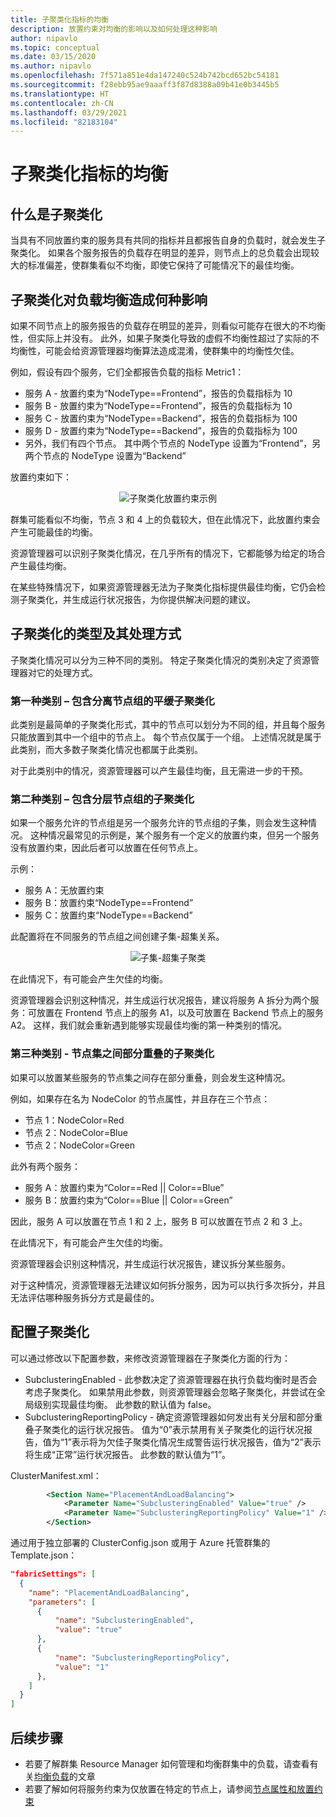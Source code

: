 ```yaml
---
title: 子聚类化指标的均衡
description: 放置约束对均衡的影响以及如何处理这种影响
author: nipavlo
ms.topic: conceptual
ms.date: 03/15/2020
ms.author: nipavlo
ms.openlocfilehash: 7f571a851e4da147240c524b742bcd652bc54181
ms.sourcegitcommit: f28ebb95ae9aaaff3f87d8388a09b41e0b3445b5
ms.translationtype: HT
ms.contentlocale: zh-CN
ms.lasthandoff: 03/29/2021
ms.locfileid: "82183104"
---
```

# <a name="balancing-of-subclustered-metrics"></a>子聚类化指标的均衡

## <a name="what-is-subclustering"></a>什么是子聚类化

当具有不同放置约束的服务具有共同的指标并且都报告自身的负载时，就会发生子聚类化。 如果各个服务报告的负载存在明显的差异，则节点上的总负载会出现较大的标准偏差，使群集看似不均衡，即使它保持了可能情况下的最佳均衡。

## <a name="how-subclustering-affects-load-balancing"></a>子聚类化对负载均衡造成何种影响

如果不同节点上的服务报告的负载存在明显的差异，则看似可能存在很大的不均衡性，但实际上并没有。 此外，如果子聚类化导致的虚假不均衡性超过了实际的不均衡性，可能会给资源管理器均衡算法造成混淆，使群集中的均衡性欠佳。

例如，假设有四个服务，它们全都报告负载的指标 Metric1：

* 服务 A - 放置约束为“NodeType==Frontend”，报告的负载指标为 10
* 服务 B - 放置约束为“NodeType==Frontend”，报告的负载指标为 10
* 服务 C - 放置约束为“NodeType==Backend”，报告的负载指标为 100
* 服务 D - 放置约束为“NodeType==Backend”，报告的负载指标为 100
* 另外，我们有四个节点。 其中两个节点的 NodeType 设置为“Frontend”，另两个节点的 NodeType 设置为“Backend”

放置约束如下：

<center>

![子聚类化放置约束示例][Image1]
</center>

群集可能看似不均衡，节点 3 和 4 上的负载较大，但在此情况下，此放置约束会产生可能最佳的均衡。

资源管理器可以识别子聚类化情况，在几乎所有的情况下，它都能够为给定的场合产生最佳均衡。

在某些特殊情况下，如果资源管理器无法为子聚类化指标提供最佳均衡，它仍会检测子聚类化，并生成运行状况报告，为你提供解决问题的建议。

## <a name="types-of-subclustering-and-how-they-are-handled"></a>子聚类化的类型及其处理方式

子聚类化情况可以分为三种不同的类别。 特定子聚类化情况的类别决定了资源管理器对它的处理方式。

### <a name="first-category--flat-subclustering-with-disjoint-node-groups"></a>第一种类别 – 包含分离节点组的平缓子聚类化

此类别是最简单的子聚类化形式，其中的节点可以划分为不同的组，并且每个服务只能放置到其中一个组中的节点上。 每个节点仅属于一个组。 上述情况就是属于此类别，而大多数子聚类化情况也都属于此类别。 

对于此类别中的情况，资源管理器可以产生最佳均衡，且无需进一步的干预。

### <a name="second-category--subclustering-with-hierarchical-node-groups"></a>第二种类别 – 包含分层节点组的子聚类化

如果一个服务允许的节点组是另一个服务允许的节点组的子集，则会发生这种情况。 这种情况最常见的示例是，某个服务有一个定义的放置约束，但另一个服务没有放置约束，因此后者可以放置在任何节点上。

示例：

* 服务 A：无放置约束
* 服务 B：放置约束“NodeType==Frontend”
* 服务 C：放置约束“NodeType==Backend”

此配置将在不同服务的节点组之间创建子集-超集关系。

<center>

![子集-超集子聚类][Image2]
</center>

在此情况下，有可能会产生欠佳的均衡。

资源管理器会识别这种情况，并生成运行状况报告，建议将服务 A 拆分为两个服务：可放置在 Frontend 节点上的服务 A1，以及可放置在 Backend 节点上的服务 A2。 这样，我们就会重新遇到能够实现最佳均衡的第一种类别的情况。

### <a name="third-category--subclustering-with-partial-overlap-between-node-sets"></a>第三种类别 - 节点集之间部分重叠的子聚类化

如果可以放置某些服务的节点集之间存在部分重叠，则会发生这种情况。

例如，如果存在名为 NodeColor 的节点属性，并且存在三个节点：

* 节点 1：NodeColor=Red
* 节点 2：NodeColor=Blue
* 节点 2：NodeColor=Green

此外有两个服务：

* 服务 A：放置约束为“Color==Red || Color==Blue”
* 服务 B：放置约束为“Color==Blue || Color==Green”

因此，服务 A 可以放置在节点 1 和 2 上，服务 B 可以放置在节点 2 和 3 上。

在此情况下，有可能会产生欠佳的均衡。

资源管理器会识别这种情况，并生成运行状况报告，建议拆分某些服务。

对于这种情况，资源管理器无法建议如何拆分服务，因为可以执行多次拆分，并且无法评估哪种服务拆分方式是最佳的。

## <a name="configuring-subclustering"></a>配置子聚类化

可以通过修改以下配置参数，来修改资源管理器在子聚类化方面的行为：
* SubclusteringEnabled - 此参数决定了资源管理器在执行负载均衡时是否会考虑子聚类化。 如果禁用此参数，则资源管理器会忽略子聚类化，并尝试在全局级别实现最佳均衡。 此参数的默认值为 false。
* SubclusteringReportingPolicy - 确定资源管理器如何发出有关分层和部分重叠子聚类化的运行状况报告。 值为“0”表示禁用有关子聚类化的运行状况报告，值为“1”表示将为欠佳子聚类化情况生成警告运行状况报告，值为“2”表示将生成“正常”运行状况报告。 此参数的默认值为“1”。

ClusterManifest.xml：

``` xml
        <Section Name="PlacementAndLoadBalancing">
            <Parameter Name="SubclusteringEnabled" Value="true" />
            <Parameter Name="SubclusteringReportingPolicy" Value="1" />
        </Section>
```

通过用于独立部署的 ClusterConfig.json 或用于 Azure 托管群集的 Template.json：

```json
"fabricSettings": [
  {
    "name": "PlacementAndLoadBalancing",
    "parameters": [
      {
          "name": "SubclusteringEnabled",
          "value": "true"
      },
      {
          "name": "SubclusteringReportingPolicy",
          "value": "1"
      },
    ]
  }
]
```

## <a name="next-steps"></a>后续步骤
* 若要了解群集 Resource Manager 如何管理和均衡群集中的负载，请查看有关[均衡负载](service-fabric-cluster-resource-manager-balancing.md)的文章
* 若要了解如何将服务约束为仅放置在特定的节点上，请参阅[节点属性和放置约束](service-fabric-cluster-resource-manager-cluster-description.md#node-properties-and-placement-constraints)

[Image1]:./media/cluster-resource-manager-subclustering/subclustered-placement.png
[Image2]:./media/cluster-resource-manager-subclustering/subset-superset-nodes.png
